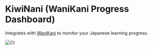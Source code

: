 # KiwiNani (WaniKani Progress Dashboard)

Integrates with [WaniKani](https://www.wanikani.com) to monitor your Japanese learning progress.
 
 
![CI](https://github.com/dwilches/wanikani-dashboard/workflows/CI/badge.svg)
